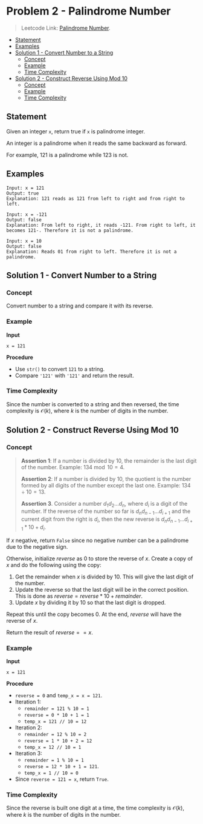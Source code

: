 # <!-- omit in toc --> Problem 2 - Palindrome Number

> Leetcode Link: [Palindrome Number](https://leetcode.com/problems/palindrome-number).

- [Statement](#statement)
- [Examples](#examples)
- [Solution 1 - Convert Number to a String](#solution-1---convert-number-to-a-string)
  - [Concept](#concept)
  - [Example](#example)
  - [Time Complexity](#time-complexity)
- [Solution 2 - Construct Reverse Using Mod 10](#solution-2---construct-reverse-using-mod-10)
  - [Concept](#concept-1)
  - [Example](#example-1)
  - [Time Complexity](#time-complexity-1)

## Statement

Given an integer `x`, return true if `x` is palindrome integer.

An integer is a palindrome when it reads the same backward as forward.

For example, 121 is a palindrome while 123 is not.

## Examples

```block
Input: x = 121
Output: true
Explanation: 121 reads as 121 from left to right and from right to left.
```

```block
Input: x = -121
Output: false
Explanation: From left to right, it reads -121. From right to left, it becomes 121-. Therefore it is not a palindrome.
```

```block
Input: x = 10
Output: false
Explanation: Reads 01 from right to left. Therefore it is not a palindrome.
```

## Solution 1 - Convert Number to a String

### Concept

Convert number to a string and compare it with its reverse.

### Example

**Input**

```block
x = 121
```

**Procedure**

- Use `str()` to convert `121` to a string.
- Compare `'121'` with `'121'` and return the result.

### Time Complexity

Since the number is converted to a string and then reversed, the time complexity is $\mathcal{O}(k)$, where $k$ is the number of digits in the number.

## Solution 2 - Construct Reverse Using Mod 10

### Concept

> **Assertion 1**: If a number is divided by $10$, the remainder is the last digit of the number. Example: $134\bmod10=4$.
>
> **Assertion 2**: If a number is divided by $10$, the quotient is the number formed by all digits of the number except the last one. Example: $134\div10=13$.
>
> **Assertion 3**. Consider a number $d_1d_2...d_n$, where $d_i$ is a digit of the number. If the reverse of the number so far is $d_nd_{n-1}...d_{i+1}$ and the current digit from the right is $d_i$, then the new reverse is $d_nd_{n-1}...d_{i+1}*10+d_i$.

If $x$ negative, return `False` since no negative number can be a palindrome due to the negative sign.

Otherwise, initialize $reverse$ as $0$ to store the reverse of $x$. Create a copy of $x$ and do the following using the copy:

1. Get the remainder when $x$ is divided by $10$. This will give the last digit of the number.
2. Update the reverse so that the last digit will be in the correct position. This is done as $reverse=reverse*10+remainder$.
3. Update $x$ by dividing it by $10$ so that the last digit is dropped.

Repeat this until the copy becomes $0$. At the end, $reverse$ will have the reverse of $x$.

Return the result of $reverse==x$.

### Example

**Input**

```block
x = 121
```

**Procedure**

- `reverse = 0` and `temp_x = x = 121`.
- Iteration 1:
  - `remainder = 121 % 10 = 1`
  - `reverse = 0 * 10 + 1 = 1`
  - `temp_x = 121 // 10 = 12`
- Iteration 2:
  - `remainder = 12 % 10 = 2`
  - `reverse = 1 * 10 + 2 = 12`
  - `temp_x = 12 // 10 = 1`
- Iteration 3:
  - `remainder = 1 % 10 = 1`
  - `reverse = 12 * 10 + 1 = 121`.
  - `temp_x = 1 // 10 = 0`
- Since `reverse = 121 = x`, return `True`.

### Time Complexity

Since the reverse is built one digit at a time, the time complexity is $\mathcal{O}(k)$, where $k$ is the number of digits in the number.
